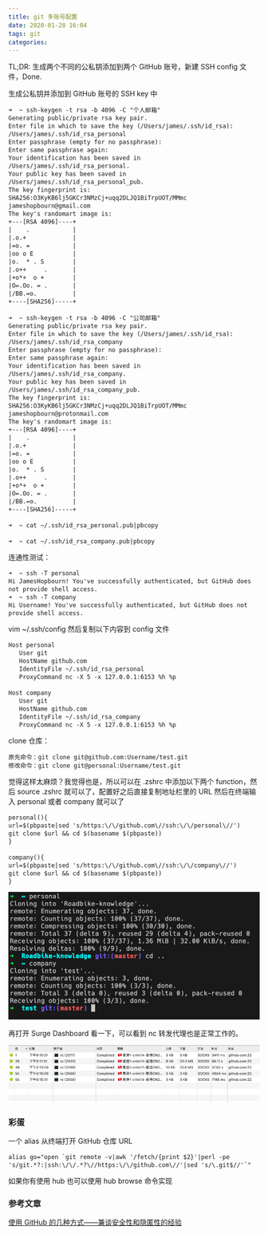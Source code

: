 ```yaml
---
title: git 多账号配置
date: 2020-01-28 16:04
tags: git
categories: 
---
```


TL;DR: 生成两个不同的公私钥添加到两个 GitHub 账号，新建 SSH config 文件，Done.

<!-- more -->

生成公私钥并添加到 GitHub 账号的 SSH key 中

```
➜  ~ ssh-keygen -t rsa -b 4096 -C "个人邮箱"
Generating public/private rsa key pair.
Enter file in which to save the key (/Users/james/.ssh/id_rsa): /Users/james/.ssh/id_rsa_personal
Enter passphrase (empty for no passphrase):
Enter same passphrase again:
Your identification has been saved in /Users/james/.ssh/id_rsa_personal.
Your public key has been saved in /Users/james/.ssh/id_rsa_personal_pub.
The key fingerprint is:
SHA256:O3KyKB6lj5GKCr3NMzCj+uqq2DLJQ1BiTrpUOT/MMmc jameshopbourn@gmail.com
The key's randomart image is:
+---[RSA 4096]----+
|    .            |
|.o.+             |
|=o. =            |
|oo o E           |
|o.  * . S        |
|.o++     .       |
|+o*+  o +        |
|O=.Oo. = .       |
|/BB.=o.          |
+----[SHA256]-----+

➜  ~ ssh-keygen -t rsa -b 4096 -C "公司邮箱"
Generating public/private rsa key pair.
Enter file in which to save the key (/Users/james/.ssh/id_rsa): /Users/james/.ssh/id_rsa_company
Enter passphrase (empty for no passphrase):
Enter same passphrase again:
Your identification has been saved in /Users/james/.ssh/id_rsa_company.
Your public key has been saved in /Users/james/.ssh/id_rsa_company_pub.
The key fingerprint is:
SHA256:O3KyKB6lj5GKCr3NMzCj+uqq2DLJQ1BiTrpUOT/MMmc jameshopbourn@protonmail.com
The key's randomart image is:
+---[RSA 4096]----+
|    .            |
|.o.+             |
|=o. =            |
|oo o E           |
|o.  * . S        |
|.o++     .       |
|+o*+  o +        |
|O=.Oo. = .       |
|/BB.=o.          |
+----[SHA256]-----+

➜  ~ cat ~/.ssh/id_rsa_personal.pub|pbcopy

➜  ~ cat ~/.ssh/id_rsa_company.pub|pbcopy
```

连通性测试：
```
➜  ~ ssh -T personal
Hi JamesHopbourn! You've successfully authenticated, but GitHub does not provide shell access.
➜  ~ ssh -T company
Hi Username! You've successfully authenticated, but GitHub does not provide shell access.
```

vim ~/.ssh/config
然后复制以下内容到 config 文件

```
Host personal
   User git
   HostName github.com
   IdentityFile ~/.ssh/id_rsa_personal
   ProxyCommand nc -X 5 -x 127.0.0.1:6153 %h %p

Host company
   User git
   HostName github.com
   IdentityFile ~/.ssh/id_rsa_company
   ProxyCommand nc -X 5 -x 127.0.0.1:6153 %h %p
```

clone 仓库：
```
原先命令：git clone git@github.com:Username/test.git
修改命令：git clone git@personal:Username/test.git
```

觉得这样太麻烦？我觉得也是，所以可以在 .zshrc 中添加以下两个 function，然后 source .zshrc 就可以了，配置好之后直接复制地址栏里的 URL 然后在终端输入 personal 或者 company 就可以了

```
personal(){
url=$(pbpaste|sed 's/https:\/\/github.com\//ssh:\/\/personal\//')
git clone $url && cd $(basename $(pbpaste))
}

company(){
url=$(pbpaste|sed 's/https:\/\/github.com\//ssh:\/\/company\//')
git clone $url && cd $(basename $(pbpaste))
}
```

![](/media/200201gitclone.png)

再打开 Surge Dashboard 看一下，可以看到 nc 转发代理也是正常工作的。

![](/media/200203sshlog.png)

### 彩蛋
一个 alias 从终端打开 GitHub 仓库 URL

```
alias go="open `git remote -v|awk '/fetch/{print $2}'|perl -pe 's/git.*?:|ssh:\/\/.*?\//https:\/\/github.com\//'|sed 's/\.git$//'`"
```

如果你有使用 hub 也可以使用 hub browse 命令实现

### 参考文章
[使用 GitHub 的几种方式——兼谈安全性和隐匿性的经验](https://program-think.blogspot.com/2016/03/GitHub-Security-Tips.html)
